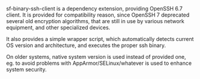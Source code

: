 sf-binary-ssh-client is a dependency extension, providing OpenSSH 6.7
client. It is provided for compatibility reason, since OpenSSH 7
deprecated several old encryption algorithms, that are still in use
by various network equipment, and other specialized devices.

It also provides a simple wrapper script, which automatically detects
current OS version and architecture, and executes the proper ssh binary.

On older systems, native system version is used instead of provided one,
eg. to avoid problems with AppArmor/SELinux/whatever is used to enhance
system security.
